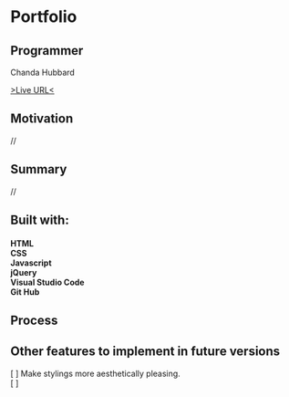 # Portfolio



## Programmer
Chanda Hubbard

[>Live URL<](https://chandahubbard.github.io/portfolio/)



## Motivation

//


## Summary

//



## Built with:

#### HTML <br/>CSS <br/>Javascript <br/>jQuery<br/>Visual Studio Code <br/>Git Hub



## Process


## Other features to implement in future versions

[ ]  Make stylings more aesthetically pleasing.
<br/>
[ ] 
